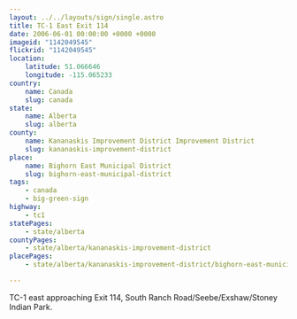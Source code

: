 ```yaml
---
layout: ../../layouts/sign/single.astro
title: TC-1 East Exit 114
date: 2006-06-01 00:00:00 +0000 +0000
imageid: "1142049545"
flickrid: "1142049545"
location:
    latitude: 51.066646
    longitude: -115.065233
country:
    name: Canada
    slug: canada
state:
    name: Alberta
    slug: alberta
county:
    name: Kananaskis Improvement District Improvement District
    slug: kananaskis-improvement-district
place:
    name: Bighorn East Municipal District
    slug: bighorn-east-municipal-district
tags:
    - canada
    - big-green-sign
highway:
    - tc1
statePages:
    - state/alberta
countyPages:
    - state/alberta/kananaskis-improvement-district
placePages:
    - state/alberta/kananaskis-improvement-district/bighorn-east-municipal-district

---
```

TC-1 east approaching Exit 114, South Ranch Road/Seebe/Exshaw/Stoney Indian Park.